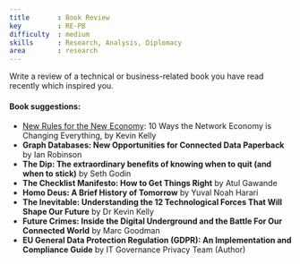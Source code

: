 ```yaml
---
title       : Book Review
key         : RE-PB
difficulty  : medium
skills      : Research, Analysis, Diplomacy
area        : research
---
```

Write a review of a technical or business-related book you have read recently which inspired you.

#### Book suggestions:
- [New Rules for the New Economy](https://www.amazon.co.uk/New-Rules-Economy-Changing-Everything/dp/1857028929): 10 Ways the Network Economy is Changing Everything,  by Kevin Kelly
- **Graph Databases: New Opportunities for Connected Data Paperback** by Ian Robinson
- **The Dip: The extraordinary benefits of knowing when to quit (and when to stick)** by Seth Godin
- **The Checklist Manifesto: How to Get Things Right** by Atul Gawande
- **Homo Deus: A Brief History of Tomorrow** by Yuval Noah Harari
- **The Inevitable: Understanding the 12 Technological Forces That Will Shape Our Future** by Dr Kevin Kelly
- **Future Crimes: Inside the Digital Underground and the Battle For Our Connected World** by Marc Goodman
- **EU General Data Protection Regulation (GDPR): An Implementation and Compliance Guide** by IT Governance Privacy Team (Author)
